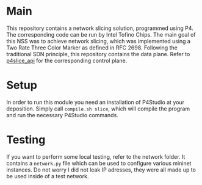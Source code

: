 # Main
This repository contains a network slicing solution, programmed using P4. The corresponding code can be run by Intel Tofino Chips.
The main goal of this NSS was to achieve network slicing, which was implemented using a Two Rate Three Color Marker as defined in RFC 2698.
Following the traditional SDN principle, this repository contains the data plane. Refer to [p4slice_api](https://github.com/Selfie21/p4slice_api) for the corresponding control plane.

# Setup
In order to run this module you need an installation of P4Studio at your deposition. Simply call `compile.sh slice`, which will compile the program and run the necessary P4Studio commands. 

# Testing
If you want to perform some local testing, refer to the network folder. It contains a `network.py` file which can be used to configure various mininet instances.
Do not worry I did not leak IP adresses, they were all made up to be used inside of a test network.
